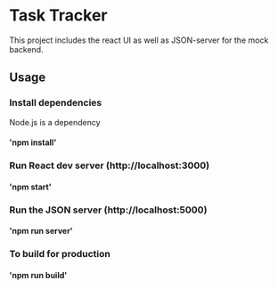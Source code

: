 # Task Tracker

This project includes the react UI as well as JSON-server for the mock backend. 

## Usage 

### Install dependencies

Node.js is a dependency 

#### 'npm install'

### Run React dev server (http://localhost:3000)

#### 'npm start'

### Run the JSON server (http://localhost:5000)

#### 'npm run server'

### To build for production

#### 'npm run build'

